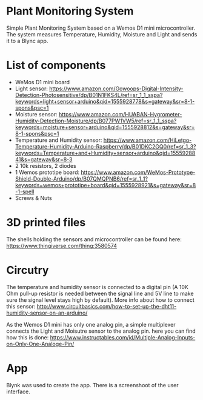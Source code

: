 # Plant Monitoring System

Simple Plant Monitoring System based on a Wemos D1 mini microcontroller. The system measures Temperature, Humidity, Moisture and Light and sends it to a Blync app.

# List of components

- WeMos D1 mini board
- Light sensor: https://www.amazon.com/Gowoops-Digital-Intensity-Detection-Photosensitive/dp/B01N1FKS4L/ref=sr_1_1_sspa?keywords=light+sensor+arduino&qid=1555928778&s=gateway&sr=8-1-spons&psc=1
- Moisture sensor: https://www.amazon.com/HUABAN-Hygrometer-Humidity-Detection-Moisture/dp/B077PW1VW5/ref=sr_1_1_sspa?keywords=moisture+sensor+arduino&qid=1555928812&s=gateway&sr=8-1-spons&psc=1
- Temperature and Humidity sensor: https://www.amazon.com/HiLetgo-Temperature-Humidity-Arduino-Raspberry/dp/B01DKC2GQ0/ref=sr_1_3?keywords=Temperature+and+Humidity+sensor+arduino&qid=1555928841&s=gateway&sr=8-3
- 2 10k resistors, 2 diodes
- 1 Wemos prototipe board: https://www.amazon.com/WeMos-Prototype-Shield-Double-Arduino/dp/B07QMQPNB6/ref=sr_1_1?keywords=wemos+prototipe+board&qid=1555928921&s=gateway&sr=8-1-spell
- Screws & Nuts

# 3D printed files

The shells holding the sensors and microcontroller can be found here: https://www.thingiverse.com/thing:3580574

# Circutry

The temperature and humidity sensor is connected to a digital pin (A 10K Ohm pull-up resistor is needed between the signal line and 5V line to make sure the signal level stays high by default). More info about how to connect this sensor: http://www.circuitbasics.com/how-to-set-up-the-dht11-humidity-sensor-on-an-arduino/

As the Wemos D1 mini has only one analog pin, a simple multiplexer connects the Light and Moisutre sensor to the analog pin. here you can find how this is done: https://www.instructables.com/id/Multiple-Analog-Inputs-on-Only-One-Analoge-Pin/

# App

Blynk was used to create the app. There is a screenshoot of the user interface. 

